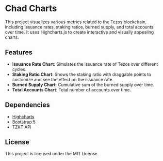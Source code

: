 # Chad Charts

This project visualizes various metrics related to the Tezos blockchain, including issuance rates, staking ratios, burned supply, and total accounts over time. It uses Highcharts.js to create interactive and visually appealing charts.

## Features

- **Issuance Rate Chart**: Simulates the issuance rate of Tezos over different cycles.
- **Staking Ratio Chart**: Shows the staking ratio with draggable points to customize and see the effect on the issuance rate.
- **Burned Supply Chart**: Cumulative sum of the burned supply over time.
- **Total Accounts Chart**: Total number of accounts over time.

## Dependencies

- [Highcharts](https://www.highcharts.com/)
- [Bootstrap 5](https://getbootstrap.com/)
- TZKT API

## License

This project is licensed under the MIT License.
